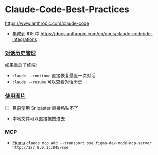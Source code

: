 # Claude-Code-Best-Practices

https://www.anthropic.com/claude-code

- 集成到 IDE 中 https://docs.anthropic.com/en/docs/claude-code/ide-integrations

### [对话历史管理](https://docs.anthropic.com/en/docs/claude-code/tutorials#resume-previous-conversations)

如果重启了终端:

- `claude --continue` 直接恢复最近一次对话
- `claude --resume` 可以查看对话历史 

### [使用图片](https://docs.anthropic.com/en/docs/claude-code/tutorials#work-with-images)

- [ ] 目前使用 Snipaster 直接粘贴不了
- 本地文件可以直接拖拽进去

### MCP

- [Figma](https://help.figma.com/hc/en-us/articles/32132100833559-Guide-to-the-Dev-Mode-MCP-Server)
  `claude mcp add --transport sse figma-dev-mode-mcp-server http://127.0.0.1:3845/sse`
